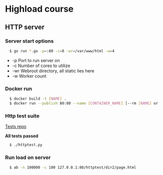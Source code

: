 # Highload course

## HTTP server

<a name="drun"></a>
### Server start options

```bash
  $ go run *.go -p=:80 -c=0 -wr=/var/www/html -w=4
``` 

* -p Port to run server on
* -c Number of cores to utilize
* -wr Webroot directory, all static lies here
* -w Worker count

<a name="drun"></a>
### Docker run

```bash
  $ docker build -t [NAME] .
  $ docker run --publish 80:80 --name [CONTAINER_NAME] [--rm [NAME] or -t [NAME]] 
```

<a name="htest"></a>
### Http test suite

[Tests repo](https://github.com/init/http-test-suite)  

**All tests passed**  

```bash
  $ ./httptest.py
```

<a name="drun"></a>
### Run load on server

```bash
  $ ab -n 100000 -c 100 127.0.0.1:80/httptest/dir2/page.html
``` 
